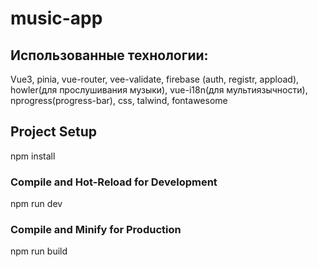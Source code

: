 # music-app

## Использованные технологии: 
  Vue3, pinia, vue-router, vee-validate, firebase (auth, registr, appload), howler(для прослушивания музыки), vue-i18n(для мультиязычности), nprogress(progress-bar), css, talwind, fontawesome

## Project Setup

npm install

### Compile and Hot-Reload for Development

npm run dev

### Compile and Minify for Production

npm run build

